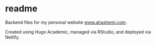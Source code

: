 # readme
Backend files for my personal website www.ahashemi.com.

Created using Hugo Academic, managed via RStudio, and deployed via Netlify.
